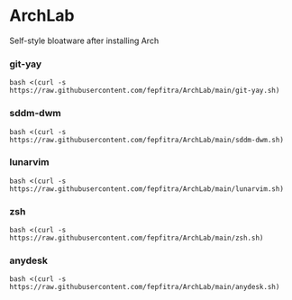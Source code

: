 # ArchLab
Self-style bloatware after installing Arch
### git-yay

```
bash <(curl -s https://raw.githubusercontent.com/fepfitra/ArchLab/main/git-yay.sh)
```

### sddm-dwm

```
bash <(curl -s https://raw.githubusercontent.com/fepfitra/ArchLab/main/sddm-dwm.sh)
```

### lunarvim

```
bash <(curl -s https://raw.githubusercontent.com/fepfitra/ArchLab/main/lunarvim.sh)
```

### zsh

```
bash <(curl -s https://raw.githubusercontent.com/fepfitra/ArchLab/main/zsh.sh)
```

### anydesk

```
bash <(curl -s https://raw.githubusercontent.com/fepfitra/ArchLab/main/anydesk.sh)
```
